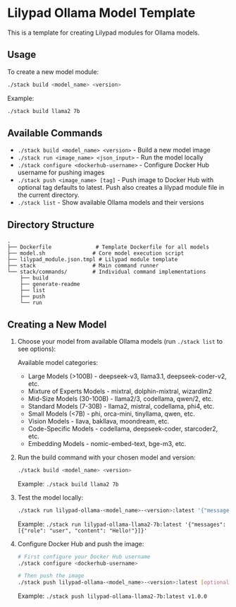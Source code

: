 # Lilypad Ollama Model Template

This is a template for creating Lilypad modules for Ollama models.

## Usage

To create a new model module:

```bash
./stack build <model_name> <version>
```

Example:
```bash
./stack build llama2 7b
```

## Available Commands

- `./stack build <model_name> <version>` - Build a new model image
- `./stack run <image_name> <json_input>` - Run the model locally
- `./stack configure <dockerhub-username>` - Configure Docker Hub username for pushing images
- `./stack push <image_name> [tag]` - Push image to Docker Hub with optional tag defaults to latest. Push also creates a lilypad module file in the current directory.
- `./stack list` - Show available Ollama models and their versions

## Directory Structure

```
.
├── Dockerfile              # Template Dockerfile for all models
├── model.sh               # Core model execution script
├── lilypad_module.json.tmpl # Lilypad module template
├── stack                  # Main command runner
└── stack/commands/        # Individual command implementations
    ├── build
    ├── generate-readme
    ├── list
    ├── push
    └── run
```

## Creating a New Model

1. Choose your model from available Ollama models (run `./stack list` to see options):

   Available model categories:
   - Large Models (>100B) - deepseek-v3, llama3.1, deepseek-coder-v2, etc.
   - Mixture of Experts Models - mixtral, dolphin-mixtral, wizardlm2
   - Mid-Size Models (30-100B) - llama2/3, codellama, qwen/2, etc.
   - Standard Models (7-30B) - llama2, mistral, codellama, phi4, etc.
   - Small Models (<7B) - phi, orca-mini, tinyllama, qwen, etc.
   - Vision Models - llava, bakllava, moondream, etc.
   - Code-Specific Models - codellama, deepseek-coder, starcoder2, etc.
   - Embedding Models - nomic-embed-text, bge-m3, etc.

2. Run the build command with your chosen model and version:
   ```bash
   ./stack build <model_name> <version>
   ```
   Example: `./stack build llama2 7b`

3. Test the model locally:
   ```bash
   ./stack run lilypad-ollama-<model_name>-<version>:latest '{"messages": [{"role": "user", "content": "Hello!"}]}'
   ```
   Example: `./stack run lilypad-ollama-llama2-7b:latest '{"messages": [{"role": "user", "content": "Hello!"}]}'`

4. Configure Docker Hub and push the image:
   ```bash
   # First configure your Docker Hub username
   ./stack configure <dockerhub-username>
   
   # Then push the image
   ./stack push lilypad-ollama-<model_name>-<version>:latest [optional-tag]
   ```
   Example: `./stack push lilypad-ollama-llama2-7b:latest v1.0.0`

